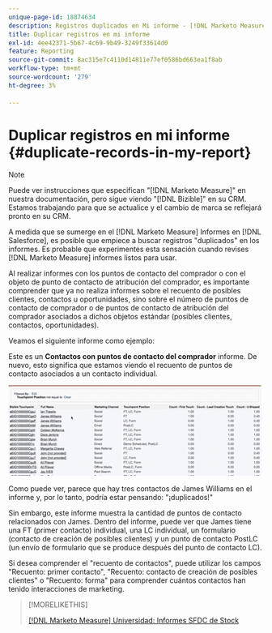 ```yaml
---
unique-page-id: 18874634
description: Registros duplicados en Mi informe - [!DNL Marketo Measure] - Documentación del producto
title: Duplicar registros en mi informe
exl-id: 4ee42371-5b67-4c69-9b49-3249f33614d0
feature: Reporting
source-git-commit: 8ac315e7c4110d14811e77ef0586bd663ea1f8ab
workflow-type: tm+mt
source-wordcount: '279'
ht-degree: 3%

---
```


# Duplicar registros en mi informe {#duplicate-records-in-my-report}

>[!NOTE]
>
>Puede ver instrucciones que especifican &quot;[!DNL Marketo Measure]&quot; en nuestra documentación, pero sigue viendo &quot;[!DNL Bizible]&quot; en su CRM. Estamos trabajando para que se actualice y el cambio de marca se reflejará pronto en su CRM.

A medida que se sumerge en el [!DNL Marketo Measure] Informes en [!DNL Salesforce], es posible que empiece a buscar registros &quot;duplicados&quot; en los informes. Es probable que experimentes esta sensación cuando revises [!DNL Marketo Measure] informes listos para usar.

Al realizar informes con los puntos de contacto del comprador o con el objeto de punto de contacto de atribución del comprador, es importante comprender que ya no realiza informes sobre el recuento de posibles clientes, contactos u oportunidades, sino sobre el número de puntos de contacto de comprador o de puntos de contacto de atribución del comprador asociados a dichos objetos estándar (posibles clientes, contactos, oportunidades).

Veamos el siguiente informe como ejemplo:

Este es un **Contactos con puntos de contacto del comprador** informe. De nuevo, esto significa que estamos viendo el recuento de puntos de contacto asociados a un contacto individual.

![](assets/1.gif)

Como puede ver, parece que hay tres contactos de James Williams en el informe y, por lo tanto, podría estar pensando: &quot;¡duplicados!&quot;

Sin embargo, este informe muestra la cantidad de puntos de contacto relacionados con James. Dentro del informe, puede ver que James tiene una FT (primer contacto) individual, una LC individual, un formulario (contacto de creación de posibles clientes) y un punto de contacto PostLC (un envío de formulario que se produce después del punto de contacto LC).

Si desea comprender el &quot;recuento de contactos&quot;, puede utilizar los campos &quot;Recuento: primer contacto&quot;, &quot;Recuento: contacto de creación de posibles clientes&quot; o &quot;Recuento: forma&quot; para comprender cuántos contactos han tenido interacciones de marketing.

>[!MORELIKETHIS]
>
>[[!DNL Marketo Measure] Universidad: Informes SFDC de Stock](https://universityonline.marketo.com/courses/bizible-fundamentals-bizible-102/#/page/5c5cb68dfb384d0c9fb96cc4)
